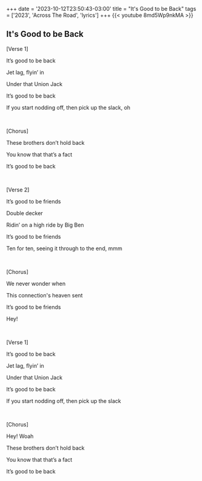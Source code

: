 +++
date = '2023-10-12T23:50:43-03:00'
title = "It's Good to be Back"
tags = ['2023', 'Across The Road',  'lyrics']
+++
{{< youtube 8md5Wp9nkMA >}}

## It's Good to be Back

[Verse 1]

It’s good to be back

Jet lag, flyin’ in

Under that Union Jack

It’s good to be back

If you start nodding off, then pick up the slack, oh

&nbsp;

[Chorus]

These brothers don’t hold back

You know that that’s a fact

It’s good to be back

&nbsp;

[Verse 2]

It’s good to be friends

Double decker

Ridin’ on a high ride by Big Ben

It’s good to be friends

Ten for ten, seeing it through to the end, mmm

&nbsp;

[Chorus]

We never wonder when

This connection's heaven sent

It’s good to be friends

Hey!

&nbsp;

[Verse 1]

It’s good to be back

Jet lag, flyin’ in

Under that Union Jack

It’s good to be back

If you start nodding off, then pick up the slack

&nbsp;

[Chorus]

Hey! Woah

Thеse brothers don’t hold back

You know that that’s a fact

It’s good to be back